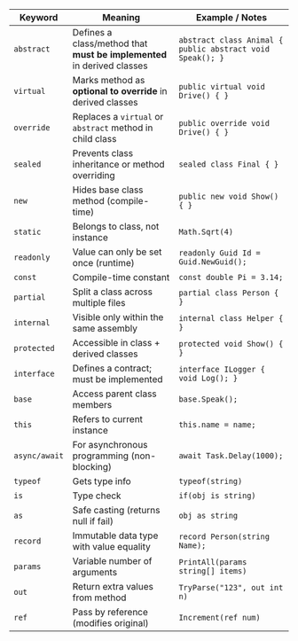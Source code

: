 | **Keyword**   | **Meaning**                                                            | **Example / Notes**                                       |
| ------------- | ---------------------------------------------------------------------- | --------------------------------------------------------- |
| `abstract`    | Defines a class/method that **must be implemented** in derived classes | `abstract class Animal { public abstract void Speak(); }` |
| `virtual`     | Marks method as **optional to override** in derived classes            | `public virtual void Drive() { }`                         |
| `override`    | Replaces a `virtual` or `abstract` method in child class               | `public override void Drive() { }`                        |
| `sealed`      | Prevents class inheritance or method overriding                        | `sealed class Final { }`                                  |
| `new`         | Hides base class method (compile-time)                                 | `public new void Show() { }`                              |
| `static`      | Belongs to class, not instance                                         | `Math.Sqrt(4)`                                            |
| `readonly`    | Value can only be set once (runtime)                                   | `readonly Guid Id = Guid.NewGuid();`                      |
| `const`       | Compile-time constant                                                  | `const double Pi = 3.14;`                                 |
| `partial`     | Split a class across multiple files                                    | `partial class Person { }`                                |
| `internal`    | Visible only within the same assembly                                  | `internal class Helper { }`                               |
| `protected`   | Accessible in class + derived classes                                  | `protected void Show() { }`                               |
| `interface`   | Defines a contract; must be implemented                                | `interface ILogger { void Log(); }`                       |
| `base`        | Access parent class members                                            | `base.Speak();`                                           |
| `this`        | Refers to current instance                                             | `this.name = name;`                                       |
| `async/await` | For asynchronous programming (non-blocking)                            | `await Task.Delay(1000);`                                 |
| `typeof`      | Gets type info                                                         | `typeof(string)`                                          |
| `is`          | Type check                                                             | `if(obj is string)`                                       |
| `as`          | Safe casting (returns null if fail)                                    | `obj as string`                                           |
| `record`      | Immutable data type with value equality                                | `record Person(string Name);`                             |
| `params`      | Variable number of arguments                                           | `PrintAll(params string[] items)`                         |
| `out`         | Return extra values from method                                        | `TryParse("123", out int n)`                              |
| `ref`         | Pass by reference (modifies original)                                  | `Increment(ref num)`                                      |
